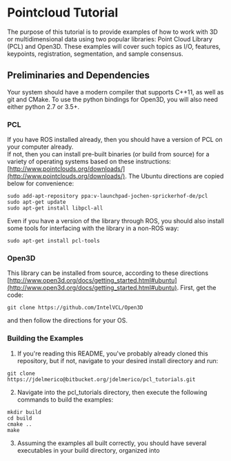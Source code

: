 # Pointcloud Tutorial

The purpose of this tutorial is to provide examples of how to work with 3D or multidimensional data using two popular libraries: Point Cloud Library (PCL) and Open3D.
These examples will cover such topics as I/O, features, keypoints, registration, segmentation, and sample consensus.

## Preliminaries and Dependencies
Your system should have a modern compiler that supports C++11, as well as git and CMake. To use the python bindings for Open3D, you will also need either python 2.7 or 3.5+.

### PCL
If you have ROS installed already, then you should have a version of PCL on your computer already.  
If not, then you can install pre-built binaries (or build from source) for a variety of operating systems based on these instructions: [http://www.pointclouds.org/downloads/](http://www.pointclouds.org/downloads/).
The Ubuntu directions are copied below for convenience:
```
sudo add-apt-repository ppa:v-launchpad-jochen-sprickerhof-de/pcl
sudo apt-get update
sudo apt-get install libpcl-all
```
Even if you have a version of the library through ROS, you should also install some tools for interfacing with the library in a non-ROS way:
```
sudo apt-get install pcl-tools
```

### Open3D
This library can be installed from source, according to these directions [http://www.open3d.org/docs/getting_started.html#ubuntu](http://www.open3d.org/docs/getting_started.html#ubuntu).
First, get the code:
```
git clone https://github.com/IntelVCL/Open3D
```
and then follow the directions for your OS.

### Building the Examples
1. If you're reading this README, you've probably already cloned this repository, but if not, 
navigate to your desired install directory and run: 
```
git clone https://jdelmerico@bitbucket.org/jdelmerico/pcl_tutorials.git
```

2. Navigate into the pcl_tutorials directory, then execute the following commands to build the
examples:
```
mkdir build 
cd build 
cmake ..  
make
```

3. Assuming the examples all built correctly, you should have several executables in your build
directory, organized into   
